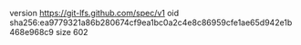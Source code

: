 version https://git-lfs.github.com/spec/v1
oid sha256:ea9779321a86b280674cf9ea1bc0a2c4e8c86959cfe1ae65d942e1b468e968c9
size 602
